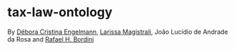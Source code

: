 # tax-law-ontology
By [Débora Cristina Engelmann](https://github.com/DeboraEngelmann),
[Larissa Magistrali](https://github.com/larissamagistrali),
João Lucídio de Andrade da Rosa and
[Rafael H. Bordini](https://github.com/rbordini)
